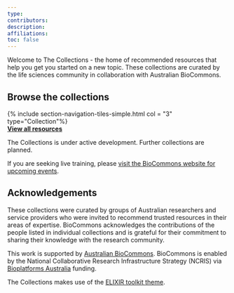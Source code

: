 ```yaml
---
type: 
contributors: 
description: 
affiliations: 
toc: false
---
```

Welcome to The Collections - the home of recommended resources that help you get you started on a new topic. These collections are curated by the life sciences community in collaboration with Australian BioCommons.

## Browse the collections


{% include section-navigation-tiles-simple.html col = "3" type="Collection"%}
<br>
**[View all resources](resources)**

The Collections is under active development. Further collections are planned.

If you are seeking live training, please [visit the BioCommons website for upcoming events](https://www.biocommons.org.au/webinars-workshops).

## Acknowledgements
These collections were curated by groups of Australian researchers and service providers who were invited to recommend trusted resources in their areas of expertise. BioCommons acknowledges the contributions of the people listed in individual collections and is grateful for their commitment to sharing their knowledge with the research community.

This work is supported by [Australian BioCommons](https://www.biocommons.org.au/). BioCommons is enabled by the National Collaborative Research Infrastructure Strategy (NCRIS) via [Bioplatforms Australia](https://bioplatforms.com/) funding.


The Collections makes use of the [ELIXIR toolkit theme](https://github.com/ELIXIR-Belgium/elixir-toolkit-theme).
